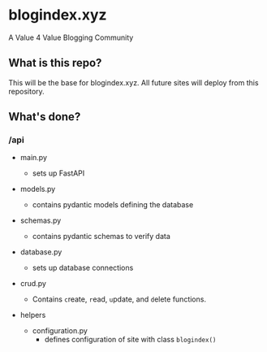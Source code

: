 # blogindex.xyz
A Value 4 Value Blogging Community

## What is this repo?
This will be the base for blogindex.xyz.  All future sites will deploy from this repository.

## What's done?

### /api
- main.py
  - sets up FastAPI
- models.py
  - contains pydantic models defining the database
- schemas.py
  - contains pydantic schemas to verify data
- database.py
  - sets up database connections
- crud.py
  - Contains `c`reate, `r`ead, `u`pdate, and `d`elete functions.

- helpers
  - configuration.py
    - defines configuration of site with class `blogindex()`

